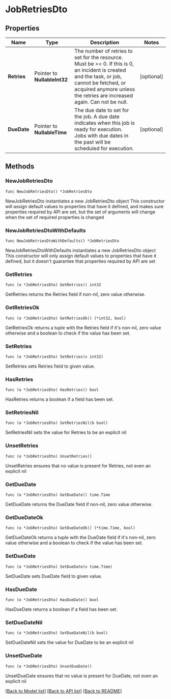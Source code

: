 # JobRetriesDto

## Properties

Name | Type | Description | Notes
------------ | ------------- | ------------- | -------------
**Retries** | Pointer to **NullableInt32** | The number of retries to set for the resource.  Must be &gt;&#x3D; 0. If this is 0, an incident is created and the task, or job, cannot be fetched, or acquired anymore unless the retries are increased again. Can not be null. | [optional] 
**DueDate** | Pointer to **NullableTime** | The due date to set for the job. A due date indicates when this job is ready for execution. Jobs with due dates in the past will be scheduled for execution. | [optional] 

## Methods

### NewJobRetriesDto

`func NewJobRetriesDto() *JobRetriesDto`

NewJobRetriesDto instantiates a new JobRetriesDto object
This constructor will assign default values to properties that have it defined,
and makes sure properties required by API are set, but the set of arguments
will change when the set of required properties is changed

### NewJobRetriesDtoWithDefaults

`func NewJobRetriesDtoWithDefaults() *JobRetriesDto`

NewJobRetriesDtoWithDefaults instantiates a new JobRetriesDto object
This constructor will only assign default values to properties that have it defined,
but it doesn't guarantee that properties required by API are set

### GetRetries

`func (o *JobRetriesDto) GetRetries() int32`

GetRetries returns the Retries field if non-nil, zero value otherwise.

### GetRetriesOk

`func (o *JobRetriesDto) GetRetriesOk() (*int32, bool)`

GetRetriesOk returns a tuple with the Retries field if it's non-nil, zero value otherwise
and a boolean to check if the value has been set.

### SetRetries

`func (o *JobRetriesDto) SetRetries(v int32)`

SetRetries sets Retries field to given value.

### HasRetries

`func (o *JobRetriesDto) HasRetries() bool`

HasRetries returns a boolean if a field has been set.

### SetRetriesNil

`func (o *JobRetriesDto) SetRetriesNil(b bool)`

 SetRetriesNil sets the value for Retries to be an explicit nil

### UnsetRetries
`func (o *JobRetriesDto) UnsetRetries()`

UnsetRetries ensures that no value is present for Retries, not even an explicit nil
### GetDueDate

`func (o *JobRetriesDto) GetDueDate() time.Time`

GetDueDate returns the DueDate field if non-nil, zero value otherwise.

### GetDueDateOk

`func (o *JobRetriesDto) GetDueDateOk() (*time.Time, bool)`

GetDueDateOk returns a tuple with the DueDate field if it's non-nil, zero value otherwise
and a boolean to check if the value has been set.

### SetDueDate

`func (o *JobRetriesDto) SetDueDate(v time.Time)`

SetDueDate sets DueDate field to given value.

### HasDueDate

`func (o *JobRetriesDto) HasDueDate() bool`

HasDueDate returns a boolean if a field has been set.

### SetDueDateNil

`func (o *JobRetriesDto) SetDueDateNil(b bool)`

 SetDueDateNil sets the value for DueDate to be an explicit nil

### UnsetDueDate
`func (o *JobRetriesDto) UnsetDueDate()`

UnsetDueDate ensures that no value is present for DueDate, not even an explicit nil

[[Back to Model list]](../README.md#documentation-for-models) [[Back to API list]](../README.md#documentation-for-api-endpoints) [[Back to README]](../README.md)


